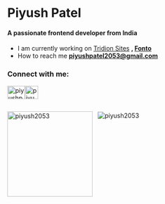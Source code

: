 <h1 align="left">Piyush Patel</h1>
<h4 align="left">A passionate frontend developer from India</h4>

-  I am currently working on [Tridion Sites](https://www.rws.com/content-management/tridion/sites/) **, [Fonto](https://www.fontoxml.com/)**
- How to reach me **piyushpatel2053@gmail.com**

<h3 align="left">Connect with me:</h3>
<p align="left" style="display:flex">
<a href="https://twitter.com/piyushpp2053" target="blank"><img align="center" src="https://raw.githubusercontent.com/rahuldkjain/github-profile-readme-generator/master/src/images/icons/Social/twitter.svg" alt="piyushpp2053" height="30" width="40" /></a>
<a href="https://www.instagram.com/beingpiyushpatel" target="blank"><img align="center" src="https://static.vecteezy.com/system/resources/previews/023/986/555/non_2x/instagram-logo-instagram-logo-transparent-instagram-icon-transparent-free-free-png.png" alt="piyushpp2053" height="30" width="30" /></a>
</p>

<div style="display:flex;gap:5px">
<p ><img align="left" src="https://github-readme-stats.vercel.app/api/top-langs?username=piyush2053&show_icons=true&locale=en&layout=compact&theme=dark" alt="piyush2053"  style="height:194px"/></p>

<p>&nbsp;<img align="center" src="https://github-readme-stats.vercel.app/api?username=piyush2053&show_icons=true&theme=dark" alt="piyush2053" /></p>
</div>

